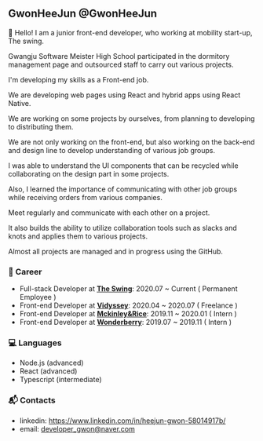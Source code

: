 ## GwonHeeJun @GwonHeeJun

👋 Hello! I am a junior front-end developer, who working at mobility start-up, The swing.

Gwangju Software Meister High School participated in the dormitory management page and outsourced staff to carry out various projects.

I'm developing my skills as a Front-end job.

We are developing web pages using React and hybrid apps using React Native.

We are working on some projects by ourselves, from planning to developing to distributing them.

We are not only working on the front-end, but also working on the back-end and design line to develop understanding of various job groups.

I was able to understand the UI components that can be recycled while collaborating on the design part in some projects.

Also, I learned the importance of communicating with other job groups while receiving orders from various companies.

Meet regularly and communicate with each other on a project.

It also builds the ability to utilize collaboration tools such as slacks and knots and applies them to various projects.

Almost all projects are managed and in progress using the GitHub.

### 💼 Career
- Full-stack Developer at [**The Swing**](https://theswing.co.kr/): 2020.07 ~ Current ( Permanent Employee )
- Front-end Developer at [**Vidyssey**](http://vidyssey.com/): 2020.04 ~ 2020.07 ( Freelance )
- Front-end Developer at [**Mckinley&Rice**](https://www.mckinleyrice.com/): 2019.11 ~ 2020.01 ( Intern )
- Front-end Developer at [**Wonderberry**](https://mysuple.com/): 2019.07 ~ 2019.11 ( Intern ) 

### 💻 Languages
- Node.js (advanced)
- React (advanced)
- Typescript (intermediate)

### 📬 Contacts
- linkedin: https://www.linkedin.com/in/heejun-gwon-58014917b/
- email: developer_gwon@naver.com
